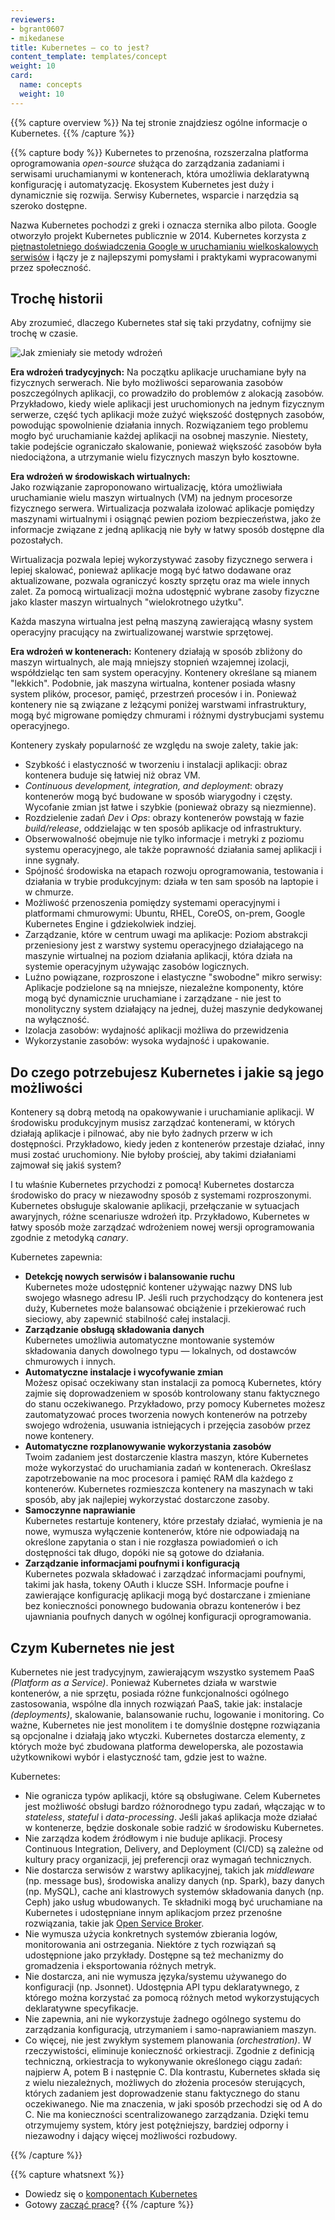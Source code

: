 ```yaml
---
reviewers:
- bgrant0607
- mikedanese
title: Kubernetes — co to jest?
content_template: templates/concept
weight: 10
card:
  name: concepts
  weight: 10
---
```


{{% capture overview %}}
Na tej stronie znajdziesz ogólne informacje o Kubernetes.
{{% /capture %}}

{{% capture body %}}
Kubernetes to przenośna, rozszerzalna platforma oprogramowania *open-source* służąca do zarządzania zadaniami i serwisami uruchamianymi w kontenerach, która umożliwia deklaratywną konfigurację i automatyzację. Ekosystem Kubernetes jest duży i dynamicznie się rozwija. Serwisy Kubernetes, wsparcie i narzędzia są szeroko dostępne.

Nazwa Kubernetes pochodzi z greki i oznacza sternika albo pilota. Google otworzyło projekt Kubernetes publicznie w 2014. Kubernetes korzysta z [piętnastoletniego doświadczenia Google w uruchamianiu wielkoskalowych serwisów](https://ai.google/research/pubs/pub43438) i łączy je z najlepszymi pomysłami i praktykami wypracowanymi przez społeczność.

## Trochę historii

Aby zrozumieć, dlaczego Kubernetes stał się taki przydatny, cofnijmy sie trochę w czasie.

![Jak zmieniały sie metody wdrożeń](/images/docs/Container_Evolution.svg)

**Era wdrożeń tradycyjnych:**
Na początku aplikacje uruchamiane były na fizycznych serwerach. Nie było możliwości separowania zasobów poszczególnych aplikacji, co prowadziło do problemów z alokacją zasobów. Przykładowo, kiedy wiele aplikacji jest uruchomionych na jednym fizycznym serwerze, część tych aplikacji może zużyć większość dostępnych zasobów, powodując spowolnienie działania innych. Rozwiązaniem tego problemu mogło być uruchamianie każdej aplikacji na osobnej maszynie. Niestety, takie podejście ograniczało skalowanie, ponieważ większość zasobów była niedociążona, a utrzymanie wielu fizycznych maszyn było kosztowne.

**Era wdrożeń w środowiskach wirtualnych:**  
Jako rozwiązanie zaproponowano wirtualizację, która umożliwiała uruchamianie wielu maszyn wirtualnych (VM) na jednym procesorze fizycznego serwera. Wirtualizacja pozwalała izolować aplikacje pomiędzy maszynami wirtualnymi i osiągnąć pewien poziom bezpieczeństwa, jako że informacje związane z jedną aplikacją nie były w łatwy sposób dostępne dla pozostałych.

Wirtualizacja pozwala lepiej wykorzystywać zasoby fizycznego serwera i lepiej skalować, ponieważ aplikacje mogą być łatwo dodawane oraz aktualizowane, pozwala ograniczyć koszty sprzętu oraz ma wiele innych zalet. Za pomocą wirtualizacji można udostępnić wybrane zasoby fizyczne jako klaster maszyn wirtualnych "wielokrotnego użytku".

Każda maszyna wirtualna jest pełną maszyną zawierającą własny system operacyjny pracujący na zwirtualizowanej warstwie sprzętowej.

**Era wdrożeń w kontenerach:**
Kontenery działają w sposób zbliżony do maszyn wirtualnych, ale mają mniejszy stopnień wzajemnej izolacji, współdzieląc ten sam system operacyjny. Kontenery określane są mianem "lekkich". Podobnie, jak maszyna wirtualna, kontener posiada własny system plików, procesor, pamięć, przestrzeń procesów i in. Ponieważ kontenery nie są związane z leżącymi poniżej warstwami infrastruktury, mogą być migrowane pomiędzy chmurami i różnymi dystrybucjami systemu operacyjnego.

Kontenery zyskały popularność ze względu na swoje zalety, takie jak:

* Szybkość i elastyczność w tworzeniu i instalacji aplikacji: obraz kontenera buduje się łatwiej niż obraz VM.
* *Continuous development, integration, and deployment*: obrazy kontenerów mogą być budowane w sposób wiarygodny i częsty. Wycofanie zmian jst łatwe i szybkie (ponieważ obrazy są niezmienne).
* Rozdzielenie zadań *Dev* i *Ops*: obrazy kontenerów powstają w fazie *build/release*, oddzielając w ten sposób aplikacje od infrastruktury.
* Obserwowalność obejmuje nie tylko informacje i metryki z poziomu systemu operacyjnego, ale także poprawność działania samej aplikacji i inne sygnały.
* Spójność środowiska na etapach rozwoju oprogramowania, testowania i działania w trybie produkcyjnym: działa w ten sam sposób na laptopie i w chmurze.
* Możliwość przenoszenia pomiędzy systemami operacyjnymi i platformami chmurowymi: Ubuntu, RHEL, CoreOS, on-prem, Google Kubernetes Engine i gdziekolwiek indziej.
* Zarządzanie, które w centrum uwagi ma aplikacje: Poziom abstrakcji przeniesiony jest z warstwy systemu operacyjnego działającego na maszynie wirtualnej na poziom działania aplikacji, która działa na systemie operacyjnym używając zasobów logicznych.
* Luźno powiązane, rozproszone i elastyczne "swobodne" mikro serwisy: Aplikacje podzielone są na mniejsze, niezależne komponenty, które mogą być dynamicznie uruchamiane i zarządzane - nie jest to monolityczny system działający na jednej, dużej maszynie dedykowanej na wyłączność.
* Izolacja zasobów: wydajność aplikacji możliwa do przewidzenia
* Wykorzystanie zasobów: wysoka wydajność i upakowanie.

## Do czego potrzebujesz Kubernetes i jakie są jego możliwości

Kontenery są dobrą metodą na opakowywanie i uruchamianie aplikacji. W środowisku produkcyjnym musisz zarządzać kontenerami, w których działają aplikacje i pilnować, aby nie było żadnych przerw w ich dostępności. Przykładowo, kiedy jeden z kontenerów przestaje działać, inny musi zostać uruchomiony. Nie byłoby prościej, aby takimi działaniami zajmował się jakiś system?

I tu właśnie Kubernetes przychodzi z pomocą! Kubernetes dostarcza środowisko do pracy w niezawodny sposób z systemami rozproszonymi. Kubernetes obsługuje skalowanie aplikacji, przełączanie w sytuacjach awaryjnych, różne scenariusze wdrożeń itp. Przykładowo, Kubernetes w łatwy sposób może zarządzać wdrożeniem nowej wersji oprogramowania zgodnie z metodyką *canary*.

Kubernetes zapewnia:

* **Detekcję nowych serwisów i balansowanie ruchu**  
Kubernetes może udostępnić kontener używając nazwy DNS lub swojego własnego adresu IP. Jeśli ruch przychodzący do kontenera jest duży, Kubernetes może balansować obciążenie i przekierować ruch sieciowy, aby zapewnić stabilność całej instalacji.
* **Zarządzanie obsługą składowania danych**  
Kubernetes umożliwia automatyczne montowanie systemów składowania danych dowolnego typu — lokalnych, od dostawców chmurowych i innych.
* **Automatyczne instalacje i wycofywanie zmian**  
Możesz opisać oczekiwany stan instalacji za pomocą Kubernetes, który zajmie się doprowadzeniem w sposób kontrolowany stanu faktycznego do stanu oczekiwanego. Przykładowo, przy pomocy Kubernetes możesz zautomatyzować proces tworzenia nowych kontenerów na potrzeby swojego wdrożenia, usuwania istniejących i przejęcia zasobów przez nowe kontenery.
* **Automatyczne rozplanowywanie wykorzystania zasobów**  
Twoim zadaniem jest dostarczenie klastra maszyn, które Kubernetes może wykorzystać do uruchamiania zadań w kontenerach. Określasz zapotrzebowanie na moc procesora i pamięć RAM dla każdego z kontenerów. Kubernetes rozmieszcza kontenery na maszynach w taki sposób, aby jak najlepiej wykorzystać dostarczone zasoby.
* **Samoczynne naprawianie**  
Kubernetes restartuje kontenery, które przestały działać, wymienia je na nowe, wymusza wyłączenie kontenerów, które nie odpowiadają na określone zapytania o stan i nie rozgłasza powiadomień o ich dostępności tak długo, dopóki nie są gotowe do działania.
* **Zarządzanie informacjami poufnymi i konfiguracją**  
Kubernetes pozwala składować i zarządzać informacjami poufnymi, takimi jak hasła, tokeny OAuth i klucze SSH. Informacje poufne i zawierające konfigurację aplikacji mogą być dostarczane i zmieniane bez konieczności ponownego budowania obrazu kontenerów i bez ujawniania poufnych danych w ogólnej konfiguracji oprogramowania.

## Czym Kubernetes nie jest

Kubernetes nie jest tradycyjnym, zawierającym wszystko systemem PaaS *(Platform as a Service)*. Ponieważ Kubernetes działa w warstwie kontenerów, a nie sprzętu, posiada różne funkcjonalności ogólnego zastosowania, wspólne dla innych rozwiązań PaaS, takie jak: instalacje *(deployments)*, skalowanie, balansowanie ruchu, logowanie i monitoring. Co ważne, Kubernetes nie jest monolitem i te domyślnie dostępne rozwiązania są opcjonalne i działają jako wtyczki. Kubernetes dostarcza elementy, z których może być zbudowana platforma deweloperska, ale pozostawia użytkownikowi wybór i elastyczność tam, gdzie jest to ważne.

Kubernetes:

* Nie ogranicza typów aplikacji, które są obsługiwane. Celem Kubernetes jest możliwość obsługi bardzo różnorodnego typu zadań, włączając w to *stateless*, *stateful* i *data-processing*. Jeśli jakaś aplikacja może działać w kontenerze, będzie doskonale sobie radzić w środowisku Kubernetes.
* Nie zarządza kodem źródłowym i nie buduje aplikacji. Procesy Continuous Integration, Delivery, and Deployment (CI/CD) są zależne od kultury pracy organizacji, jej preferencji oraz wymagań technicznych.
* Nie dostarcza serwisów z warstwy aplikacyjnej, takich jak *middleware* (np. message bus), środowiska analizy danych (np. Spark), bazy danych (np. MySQL), cache ani klastrowych systemów składowania danych (np. Ceph) jako usług wbudowanych. Te składniki mogą być uruchamiane na Kubernetes i udostępniane innym aplikacjom przez przenośne rozwiązania, takie jak [Open Service Broker](https://openservicebrokerapi.org/).
* Nie wymusza użycia konkretnych systemów zbierania logów, monitorowania ani ostrzegania. Niektóre z tych rozwiązań są udostępnione jako przykłady. Dostępne są też mechanizmy do gromadzenia i eksportowania różnych metryk.
* Nie dostarcza, ani nie wymusza języka/systemu używanego do konfiguracji (np. Jsonnet). Udostępnia API typu deklaratywnego, z którego można korzystać za pomocą różnych metod wykorzystujących deklaratywne specyfikacje.
* Nie zapewnia, ani nie wykorzystuje żadnego ogólnego systemu do zarządzania konfiguracją, utrzymaniem i samo-naprawianiem maszyn.
* Co więcej, nie jest zwykłym systemem planowania *(orchestration)*. W rzeczywistości, eliminuje konieczność orkiestracji. Zgodnie z definicją techniczną, orkiestracja to wykonywanie określonego ciągu zadań: najpierw A, potem B i następnie C. Dla kontrastu, Kubernetes składa się z wielu niezależnych, możliwych do złożenia procesów sterujących, których zadaniem jest doprowadzenie stanu faktycznego do stanu oczekiwanego. Nie ma znaczenia, w jaki sposób przechodzi się od A do C. Nie ma konieczności scentralizowanego zarządzania. Dzięki temu otrzymujemy system, który jest potężniejszy, bardziej odporny i niezawodny i dający więcej możliwości rozbudowy.

{{% /capture %}}

{{% capture whatsnext %}}
*   Dowiedz się o [komponentach Kubernetes](/pl/docs/concepts/overview/components/)
*   Gotowy [zacząć pracę](/pl/docs/setup/)?
{{% /capture %}}
